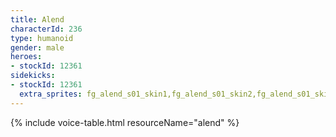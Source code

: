```yaml
---
title: Alend
characterId: 236
type: humanoid
gender: male
heroes:
- stockId: 12361
sidekicks:
- stockId: 12361
  extra_sprites: fg_alend_s01_skin1,fg_alend_s01_skin2,fg_alend_s01_skin3,fg_alend_s01_skin4
---
```


{% include voice-table.html resourceName="alend"
%}
